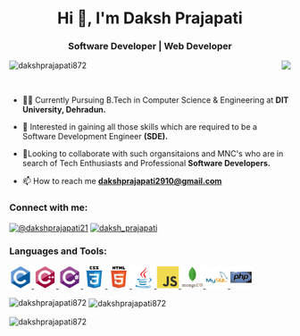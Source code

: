 <h1 align="center">Hi 👋, I'm Daksh Prajapati</h1>
<h3 align="center">Software Developer | Web Developer</h3>
<img align="right" src="https://stock.adobe.com/search?k=programmer+cartoon">
<p align="left"> <img src="https://komarev.com/ghpvc/?username=dakshprajapati872&label=Profile%20views&color=0e75b6&style=flat" alt="dakshprajapati872" /> </p>

<p align="left"> <a href="https://twitter.com/" target="blank"><img src="https://img.shields.io/twitter/follow/?logo=twitter&style=for-the-badge" alt="" /></a> </p>

- 👨‍🎓 Currently Pursuing B.Tech in Computer Science & Engineering at **DIT University, Dehradun.**

- 👀 Interested in gaining all those skills which are required to be a Software Development Engineer **(SDE).**

- 🌱Looking to collaborate with such organsitaions and MNC's who are in search of Tech Enthusiasts and Professional **Software Developers.**

- 📫 How to reach me **dakshprajapati2910@gmail.com**

<h3 align="left">Connect with me:</h3>
<p align="left">
<a href="https://www.hackerrank.com/@dakshprajapati21" target="blank"><img align="center" src="https://raw.githubusercontent.com/rahuldkjain/github-profile-readme-generator/master/src/images/icons/Social/hackerrank.svg" alt="@dakshprajapati21" height="30" width="40" /></a>
<a href="https://www.leetcode.com/daksh_prajapati" target="blank"><img align="center" src="https://raw.githubusercontent.com/rahuldkjain/github-profile-readme-generator/master/src/images/icons/Social/leet-code.svg" alt="daksh_prajapati" height="30" width="40" /></a>
</p>

<h3 align="left">Languages and Tools:</h3>
<p align="left"> <a href="https://www.cprogramming.com/" target="_blank" rel="noreferrer"> <img src="https://raw.githubusercontent.com/devicons/devicon/master/icons/c/c-original.svg" alt="c" width="40" height="40"/> </a> <a href="https://www.w3schools.com/cpp/" target="_blank" rel="noreferrer"> <img src="https://raw.githubusercontent.com/devicons/devicon/master/icons/cplusplus/cplusplus-original.svg" alt="cplusplus" width="40" height="40"/> </a> <a href="https://www.w3schools.com/cs/" target="_blank" rel="noreferrer"> <img src="https://raw.githubusercontent.com/devicons/devicon/master/icons/csharp/csharp-original.svg" alt="csharp" width="40" height="40"/> </a> <a href="https://www.w3schools.com/css/" target="_blank" rel="noreferrer"> <img src="https://raw.githubusercontent.com/devicons/devicon/master/icons/css3/css3-original-wordmark.svg" alt="css3" width="40" height="40"/> </a> <a href="https://www.w3.org/html/" target="_blank" rel="noreferrer"> <img src="https://raw.githubusercontent.com/devicons/devicon/master/icons/html5/html5-original-wordmark.svg" alt="html5" width="40" height="40"/> </a> <a href="https://www.java.com" target="_blank" rel="noreferrer"> <img src="https://raw.githubusercontent.com/devicons/devicon/master/icons/java/java-original.svg" alt="java" width="40" height="40"/> </a> <a href="https://developer.mozilla.org/en-US/docs/Web/JavaScript" target="_blank" rel="noreferrer"> <img src="https://raw.githubusercontent.com/devicons/devicon/master/icons/javascript/javascript-original.svg" alt="javascript" width="40" height="40"/> </a> <a href="https://www.mongodb.com/" target="_blank" rel="noreferrer"> <img src="https://raw.githubusercontent.com/devicons/devicon/master/icons/mongodb/mongodb-original-wordmark.svg" alt="mongodb" width="40" height="40"/> </a> <a href="https://www.mysql.com/" target="_blank" rel="noreferrer"> <img src="https://raw.githubusercontent.com/devicons/devicon/master/icons/mysql/mysql-original-wordmark.svg" alt="mysql" width="40" height="40"/> </a> <a href="https://www.php.net" target="_blank" rel="noreferrer"> <img src="https://raw.githubusercontent.com/devicons/devicon/master/icons/php/php-original.svg" alt="php" width="40" height="40"/> </a> </p>

<p><img align="left" src="https://github-readme-stats.vercel.app/api/top-langs?username=dakshprajapati872&show_icons=true&locale=en&layout=compact" alt="dakshprajapati872" /></p>

<p>&nbsp;<img align="center" src="https://github-readme-stats.vercel.app/api?username=dakshprajapati872&show_icons=true&locale=en" alt="dakshprajapati872" /></p>

<p><img align="center" src="https://github-readme-streak-stats.herokuapp.com/?user=dakshprajapati872&" alt="dakshprajapati872" /></p>
